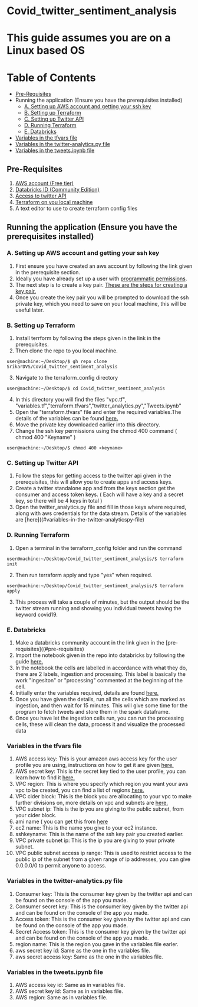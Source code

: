 # Covid_twitter_sentiment_analysis

# This guide assumes you are on a Linux based OS

# Table of Contents
  * [Pre-Requisites](#pre-requisites)
  * Running the application (Ensure you have the prerequisites installed)
    + [A. Setting up AWS account and getting your ssh key](#a-setting-up-aws-account-and-getting-your-ssh-key)
    + [B. Setting up Terraform](#b-setting-up-terraform)
    + [C. Setting up Twitter API](#c-setting-up-twitter-api)
    + [D. Running Terraform](#d-running-terraform)
    + [E. Databricks](#e-databricks)
  * [Variables in the tfvars file](#variables-in-the-tfvars-file)
  * [Variables in the twitter-analytics.py file](#variables-in-the-twitter-analyticspy-file)
  * [Variables in the tweets.ipynb file](#variables-in-the-tweetsipynb-file)

## Pre-Requisites
1. [AWS account (Free tier)](https://aws.amazon.com/premiumsupport/knowledge-center/create-and-activate-aws-account/)
2. [Databricks ID (Community Edition)](https://community.cloud.databricks.com/login.html)
3. [Access to twitter API](https://developer.twitter.com/en/docs/twitter-api/getting-started/getting-access-to-the-twitter-api)
4. [Terraform on you local machine](https://learn.hashicorp.com/tutorials/terraform/install-cli)
5. A text editor to use to create terraform config files

## Running the application (Ensure you have the prerequisites installed)

### A. Setting up AWS account and getting your ssh key
  1. First ensure you have created an aws account by following the link given in the prerequisite section.
  2. Ideally you have already set up a user with [programmatic permissions](https://docs.aws.amazon.com/IAM/latest/UserGuide/id_users_create.html).
  3. The next step is to create a key pair. [These are the steps for creating a key pair.](https://docs.aws.amazon.com/AWSEC2/latest/UserGuide/ec2-key-pairs.html)
  4. Once you create the key pair you will be prompted to download the ssh private key, which you need to save on your local machine, this will be useful later.
### B. Setting up Terraform
  1. Install terrform by following the steps given in the link in the prerequisites.
  2. Then clone the repo to you local machine.
  ```console
user@machine:~/Desktop/$ gh repo clone SrikarDVS/Covid_twitter_sentiment_analysis
```
  3. Navigate to the terraform_config directory
```console
user@machine:~/Desktop/$ cd Covid_twitter_sentiment_analysis
```
  4. In this directory you will find the files "vpc.tf", "variables.tf","terraform.tfvars","twitter_analytics.py","Tweets.ipynb"
  5. Open the "terraform.tfvars" file and enter the required variables.The details of the variables can be found [here.](#variables-in-the-tfvars-file)
  7. Move the private key downloaded earlier into this directory.
  8. Change the ssh key permissions using the chmod 400 command ( chmod 400 "Keyname" )
  ```console
user@machine:~/Desktop/$ chmod 400 <keyname>
```
  
### C. Setting up Twitter API
  1. Follow the steps for getting access to the twitter api given in the prerequisites, this will allow you to create apps and access keys.
  2. Create a twitter standalone app and from the keys section get the consumer and access token keys. ( Each will have a key and a secret key, so there will be 4 keys in total )
  3. Open the twitter_analytics.py file and fill in those keys where required, along with aws credentials for the data stream. Details of the variables are [here]((#variables-in-the-twitter-analyticspy-file)
  
### D. Running Terraform
  1. Open a terminal in the terraform_config folder and run the command  
```console
user@machine:~/Desktop/Covid_twitter_sentiment_analysis/$ terraform init 
```
  2. Then run terraform apply and type "yes" when required.
```console
user@machine:~/Desktop/Covid_twitter_sentiment_analysis/$ terraform apply
``` 
  3. This process will take a couple of minutes, but the output should be the twitter stream running and showing you individual tweets having the keyword covid19.
  
### E. Databricks
  1. Make a databricks community account in the link given in the [pre-requisites]((#pre-requisites)
  2. Import the notebook given in the repo into databricks by following the guide [here.](https://docs.databricks.com/notebooks/notebooks-manage.html#import-a-notebook)
  3. In the notebook the cells are labelled in accordance with what they do, there are 2 labels, ingestion and processing. This label is basically the work "ingesiton" or "processing" commented at the beginning of the cell.
  4. Initially enter the variables required, details are found [here.](#variables-in-the-tweetsipynb-file)
  5. Once you have given the details, run all the cells which are marked as ingestion, and then wait for 15 minutes. This will give some time for the program to fetch tweets and store them in the spark dataframe.
  6. Once you have let the ingestion cells run, you can run the processing cells, these will clean the data, process it and visualize the processed data


### Variables in the tfvars file

1. AWS access key: This is your amazon aws access key for the user profile you are using, instructions on how to get it are given [here.](https://docs.aws.amazon.com/general/latest/gr/aws-sec-cred-types.html)
2. AWS secret key: This is the secret key tied to the user profile, you can learn how to find it [here.](https://docs.aws.amazon.com/general/latest/gr/aws-sec-cred-types.html)
3. VPC region: This is where you specify which region you want your aws vpc to be created, you can find a list of regions [here.](https://docs.aws.amazon.com/AmazonRDS/latest/UserGuide/Concepts.RegionsAndAvailabilityZones.html)
4. VPC cider block: This is the block you are allocating to your vpc to make further divisions on, more details on vpc and subnets are [here.](https://docs.aws.amazon.com/vpc/latest/userguide/working-with-vpcs.html)
5. VPC subnet ip: This is the ip you are giving to the public subnet, from your cider block.
6. ami name ( you can get this from [here](https://docs.aws.amazon.com/AWSEC2/latest/UserGuide/finding-an-ami.html)
7. ec2 name: This is the name you give to your ec2 instance.
8. sshkeyname: This is the name of the ssh key pair you created earlier.
9. VPC private subnet ip: This is the ip you are giving to your private subnet.
10. VPC public subnet access ip range: This is used to restrict access to the public ip of the subnet from a given range of ip addresses, you can give 0.0.0.0/0 to permit anyone to access.


### Variables in the twitter-analytics.py file

1. Consumer key: This is the consumer key given by the twitter api and can be found on the console of the app you made.
2. Consumer secret key: This is the consumer key given by the twitter api and can be found on the console of the app you made.
3. Access token: This is the consumer key given by the twitter api and can be found on the console of the app you made.
4. Secret Access token: This is the consumer key given by the twitter api and can be found on the console of the app you made.
5. region name: This is the region you gave in the variables file earler.
6. aws secret key id: Same as the one in the variables file.
7. aws secret access key: Same as the one in the variables file.

### Variables in the tweets.ipynb file

1. AWS access key id: Same as in variables file.
2. AWS secret key id: Same as in variables file.
3. AWS region: Same as in variables file.
